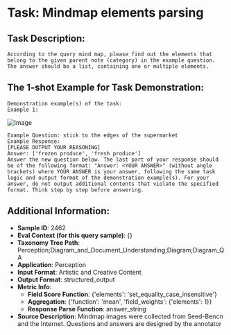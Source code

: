 # Task: Mindmap elements parsing

## Task Description:

```
According to the query mind map, please find out the elements that belong to the given parent note (category) in the example question. The answer should be a list, containing one or multiple elements.
```

## The 1-shot Example for Task Demonstration:

```
Demonstration example(s) of the task:
Example 1:
```

![Image](274.png)

```
Example Question: stick to the edges of the supermarket
Example Response:
[PLEASE OUTPUT YOUR REASONING]
Answer: ['frozen produce', 'fresh produce']
Answer the new question below. The last part of your response should be of the following format: "Answer: <YOUR ANSWER>" (without angle brackets) where YOUR ANSWER is your answer, following the same task logic and output format of the demonstration example(s). For your answer, do not output additional contents that violate the specified format. Think step by step before answering.
```

## Additional Information:

- **Sample ID**: 2462
- **Eval Context (for this query sample)**: {}
- **Taxonomy Tree Path**: Perception;Diagram_and_Document_Understanding;Diagram;Diagram_QA
- **Application**: Perception
- **Input Format**: Artistic and Creative Content
- **Output Format**: structured_output
- **Metric Info**:
  - **Field Score Function**: {'elements': 'set_equality_case_insensitive'}
  - **Aggregation**: {'function': 'mean', 'field_weights': {'elements': 1}}
  - **Response Parse Function**: answer_string
- **Source Description**: Mindmap images were collected from Seed-Bencn and the Internet. Questions and answers are designed by the annotator
